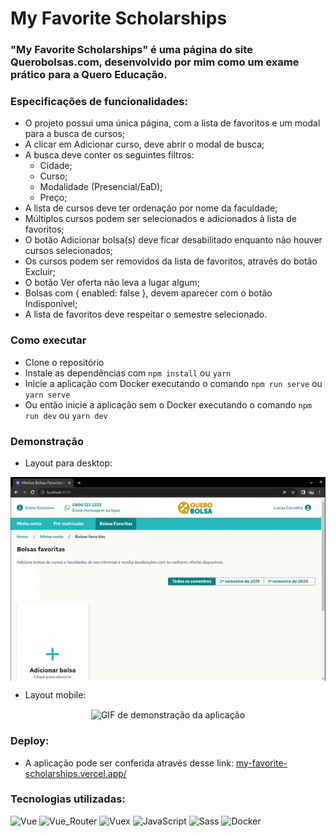 # My Favorite Scholarships

### "My Favorite Scholarships" é uma página do site Querobolsas.com, desenvolvido por mim como um exame prático para a Quero Educação.

### Especificações de funcionalidades:
* O projeto possui uma única página, com a lista de favoritos e um modal para a busca de cursos;
* A clicar em Adicionar curso, deve abrir o modal de busca;
* A busca deve conter os seguintes filtros:
  * Cidade;
  * Curso;
  * Modalidade (Presencial/EaD);
  * Preço;
* A lista de cursos deve ter ordenação por nome da faculdade;
* Múltiplos cursos podem ser selecionados e adicionados à lista de favoritos;
* O botão Adicionar bolsa(s) deve ficar desabilitado enquanto não houver cursos selecionados;
* Os cursos podem ser removidos da lista de favoritos, através do botão Excluir;
* O botão Ver oferta não leva a lugar algum;
* Bolsas com { enabled: false }, devem aparecer com o botão Indisponível;
* A lista de favoritos deve respeitar o semestre selecionado.

### Como executar
* Clone o repositório
* Instale as dependências com `npm install` ou `yarn`
* Inicie a aplicação com Docker executando o comando `npm run serve` ou `yarn serve`
* Ou então inicie a aplicação sem o Docker executando o comando `npm run dev` ou `yarn dev`

### Demonstração

* Layout para desktop: 
<p align="center">
    <img align="center" src="./demonstration/desktop.gif" alt="GIF de demonstração da aplicação">
</p>

* Layout mobile:
<p align="center">
    <img align="center" src="./demonstration/mobile.gif" alt="GIF de demonstração da aplicação">
</p>

### Deploy:
* A aplicação pode ser conferida através desse link: [my-favorite-scholarships.vercel.app/](https://my-favorite-scholarships.vercel.app/)

### Tecnologias utilizadas:
![Vue](https://img.shields.io/badge/Vue.js-35495E?style=for-the-badge&logo=vue.js&logoColor=4FC08D)
![Vue_Router](https://img.shields.io/badge/Vue_Router-35495E?style=for-the-badge&logo=vue.js&logoColor=4FC08D)
![Vuex](https://img.shields.io/badge/Vuex-35495E?style=for-the-badge&logo=vue.js&logoColor=4FC08D)
![JavaScript](https://img.shields.io/badge/JavaScript-F7DF1E?style=for-the-badge&logo=javascript&logoColor=black)
![Sass](https://img.shields.io/badge/Sass-CC6699?style=for-the-badge&logo=sass&logoColor=white)
![Docker](https://img.shields.io/badge/Docker-2496ED?style=for-the-badge&logo=docker&logoColor=white)

